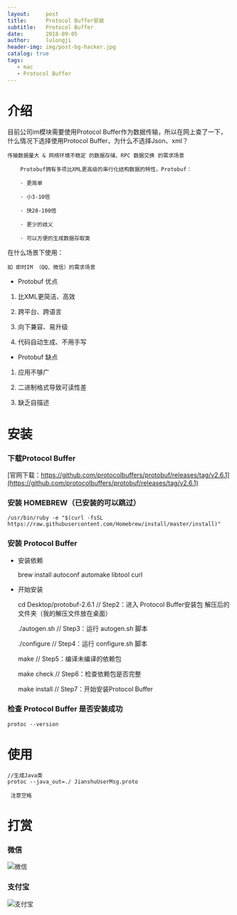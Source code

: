 ```yaml
---
layout:     post
title:      Protocol Buffer安装
subtitle:   Protocol Buffer
date:       2018-09-05
author:     lulongji
header-img: img/post-bg-hacker.jpg
catalog: true
tags:
   - mac
   - Protocol Buffer
---
```


# 介绍

目前公司im模块需要使用Protocol Buffer作为数据传输，所以在网上查了一下，什么情况下选择使用Protocol Buffer，为什么不选择Json、xml？

```传输数据量大 & 网络环境不稳定 的数据存储、RPC 数据交换 的需求场景```

```
    Protobuf拥有多项比XML更高级的串行化结构数据的特性，Protobuf：

    · 更简单

    · 小3-10倍

    · 快20-100倍

    · 更少的歧义

    · 可以方便的生成数据存取类

```

在什么场景下使用：

```如 即时IM （QQ、微信）的需求场景```

- Protobuf 优点

1. 比XML更简洁、高效

2. 跨平台、跨语言

3. 向下兼容、易升级

4. 代码自动生成、不用手写

- Protobuf 缺点

1. 应用不够广

2. 二进制格式导致可读性差

3. 缺乏自描述


# 安装

### 下载Protocol Buffer

[官网下载：https://github.com/protocolbuffers/protobuf/releases/tag/v2.6.1](https://github.com/protocolbuffers/protobuf/releases/tag/v2.6.1)

### 安装 HOMEBREW（已安装的可以跳过）

    /usr/bin/ruby -e "$(curl -fsSL https://raw.githubusercontent.com/Homebrew/install/master/install)"


### 安装 Protocol Buffer

- 安装依赖

    brew install autoconf automake libtool curl

- 开始安装

    cd Desktop/protobuf-2.6.1
    // Step2：进入 Protocol Buffer安装包 解压后的文件夹（我的解压文件放在桌面）

    ./autogen.sh
    // Step3：运行 autogen.sh 脚本

    ./configure
    // Step4：运行 configure.sh 脚本

    make
    // Step5：编译未编译的依赖包

    make check
    // Step6：检查依赖包是否完整

    make install
    // Step7：开始安装Protocol Buffer



### 检查 Protocol Buffer 是否安装成功

    protoc --version


# 使用


    //生成Java类
    protoc --java_out=./ JianshuUserMsg.proto


``` 注意空格```


# 打赏

### 微信

![微信](https://hys-parent.oss-cn-beijing.aliyuncs.com/test/zfb1.png?x-oss-process=style/test)

### 支付宝

![支付宝](https://raw.githubusercontent.com/lulongji/lulongji.github.io/master/imgs/fk/zfb1.png)


